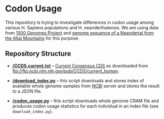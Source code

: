 Codon Usage
===========

This repository is trying to investigate differences in codon usage among
various H. Sapiens populations and H. neanderthalensis. We are using data from
[1000 Genomes Project](http://www.internationalgenome.org/) and
[genome sequence of a Neandertal from the Altai Mountains](https://www.ncbi.nlm.nih.gov/pmc/articles/PMC4031459/)
for this purpose.


Repository Structure
--------------------

* [**/CCDS.current.txt**](/CCDS.current.txt) –
  [Current Consensus CDS](https://www.ncbi.nlm.nih.gov/projects/CCDS/CcdsBrowse.cgi)
  as downloaded from ftp://ftp.ncbi.nlm.nih.gov/pub/CCDS/current_human.

* [**/download_index.py**](/download_index.py) – this script downloads and
  stores index of available whole genome samples from
  [NCBI](https://www.ncbi.nlm.nih.gov/) server and stores the result to a JSON
  file.

* [**/codon_usage.py**](/codon_usage.py) – this script downloads whole genome
  CRAM file and produces codon usage statistics for each individual in an index
  file (see `download_index.py`).
